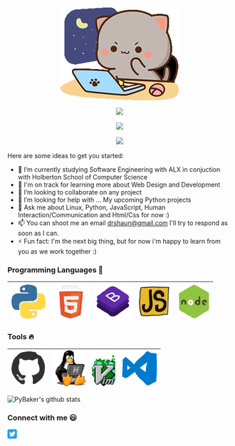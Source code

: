 <p align="center">
 <a href="#">
 <img src="https://github.com/PyBaker/PyBaker/blob/main/images/icon_gifs/goma-cat.gif">
</a>
</p>
<p align="center">
  <a href="#">
 <img src="https://visitor-badge.laobi.icu/badge?page_id=PyBaker.PyBaker&theme=dracula">
 </a>
</p>
<p align="center">
<a href="#">
 <img src="https://img.shields.io/github/followers/PyBaker?label=Follow&style=social&theme=dracula">
  </a>
</p>
<p align="center">
<a href="#">
 <img src="https://readme-typing-svg.herokuapp.com?font=Bungee&size=25&duration=4000&color=C6A2F7&center=true&vCenter=true&multiline=true&height=70&lines=Hie+I'm+Shaun;Aka+PyBaker">
  </a>
</p>


<!--START_SECTION:waka-->
<!--END_SECTION:waka-->


Here are some ideas to get you started:

- 🔭 I’m currently studying Software Engineering with ALX in conjuction with Holberton School of Computer Science
- 🌱 I'm on track for learning more about Web Design and Development
- 👯 I’m looking to collaborate on any project
- 🤔 I’m looking for help with ... My upcoming Python projects 
- 💬 Ask me about Linux, Python, JavaScript, Human Interaction/Communication and Html/Css for now :) 
- 📫 You can shoot me an email drshaun@gmail.com I'll try to respond as soon as I can.
- ⚡ Fun fact: I'm the next big thing, but for now i'm happy to learn from you as we work together  :)

### Programming Languages :rocket:

| <a href="#"><img src="https://github.com/PyBaker/PyBaker/blob/main/images/icon_gifs/python.gif" height="80px"> </a> | <a href="#"><img src="https://github.com/PyBaker/PyBaker/blob/main/images/icon_gifs/html.gif" height="80px"> </a> | <a href="#"><img src="https://github.com/PyBaker/PyBaker/blob/main/images/icon_gifs/bootstrap.gif" height="80px"> </a> | <a href="#"><img src="https://github.com/PyBaker/PyBaker/blob/main/images/icon_gifs/javascript.gif" height="80px"> </a> | <a href="#"><img src="https://github.com/PyBaker/PyBaker/blob/main/images/icon_gifs/node.gif" height="80px"> </a> 
| :------------------------------------------------------------------------------------------------------------------------------: | :------------------------------------------------------------------------------------------------------------: | :------------------------------------------------------------------------------------------------------------: |:------------------------------------------------------------------------------------------------------------: |:------------------------------------------------------------------------------------------------------------: |

### Tools :fire:

| <a href="#"><img src="https://github.com/PyBaker/PyBaker/blob/main/images/icon_gifs/github.gif" height="80px"> | <a href="#"><img src="https://github.com/PyBaker/PyBaker/blob/main/images/icon_gifs/linux-computer.gif" height="80px"> </a> | <a href="#"><img src="https://github.com/PyBaker/PyBaker/blob/main/images/icon_gifs/vim-linux.gif" height="80px">  </a>| <a href="#"><img src="https://github.com/PyBaker/PyBaker/blob/main/images/icon_gifs/vscode.gif" height="80px"> </a> |
| :--------------------------------------------------------------------------------------: | :--------------------------------------------------------------------------------------------: |:--------------------------------------------------------------------------------------------: |:--------------------------------------------------------------------------------------------: |

![PyBaker's github stats](https://github-readme-stats.vercel.app/api?username=PyBaker&theme=dracula)



### Connect with me :smiley:

<a href="https://twitter.com/PyBaker">
  <img align="left" alt="PyBaker Twitter" width="21px" src="https://github.com/PyBaker/PyBaker/blob/main/images/connect_with_me_images/twitter.svg" />
</a>

